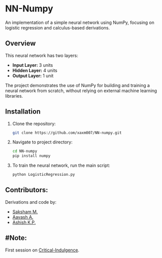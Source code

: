 # NN-Numpy

An implementation of a simple neural network using NumPy, focusing on logistic regression and calculus-based derivations.

## Overview

This neural network has two layers:
- **Input Layer:** 3 units
- **Hidden Layer:** 4 units
- **Output Layer:** 1 unit

The project demonstrates the use of NumPy for building and training a neural network from scratch, without relying on external machine learning libraries. 

## Installation

1. Clone the repository:
   ```bash
   git clone https://github.com/xaxm007/NN-numpy.git
2. Navigate to project directory:
    ```bash
    cd NN-numpy
    pip install numpy
3. To train the neural network, run the main script:
    ```bash
    python LogisticRegression.py
## Contributors:
Derivations and code by: 
  - [Saksham M.](https://github.com/xaxm007)
  - [Aavash A.](https://github.com/AaVaSh77)
  - [Ashish K.P.](https://github.com/ayyp1)

## #Note:
First session on [Critical-Indulgence](https://github.com/xaxm007/Critical-Indulgence).
